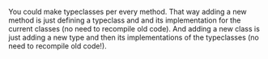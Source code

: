 You could make typeclasses per every method. That way adding a new method is just defining a typeclass and and its implementation for the current classes (no need to recompile old code). And adding a new class is just adding a new type and then its implementations of the typeclasses (no need to recompile old code!).
